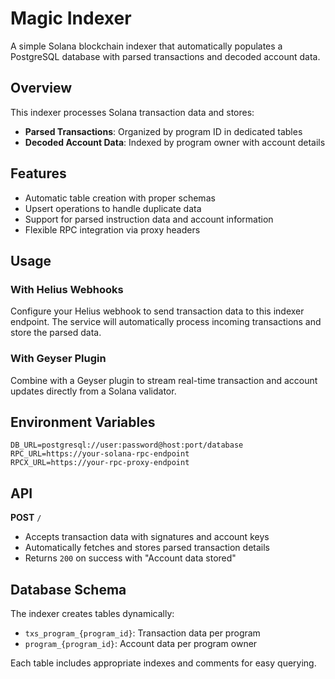 # Magic Indexer

A simple Solana blockchain indexer that automatically populates a PostgreSQL database with parsed transactions and decoded account data.

## Overview

This indexer processes Solana transaction data and stores:
- **Parsed Transactions**: Organized by program ID in dedicated tables
- **Decoded Account Data**: Indexed by program owner with account details

## Features

- Automatic table creation with proper schemas
- Upsert operations to handle duplicate data
- Support for parsed instruction data and account information
- Flexible RPC integration via proxy headers

## Usage

### With Helius Webhooks

Configure your Helius webhook to send transaction data to this indexer endpoint. The service will automatically process incoming transactions and store the parsed data.

### With Geyser Plugin

Combine with a Geyser plugin to stream real-time transaction and account updates directly from a Solana validator.

## Environment Variables

```env
DB_URL=postgresql://user:password@host:port/database
RPC_URL=https://your-solana-rpc-endpoint
RPCX_URL=https://your-rpc-proxy-endpoint
```

## API

**POST** `/`
- Accepts transaction data with signatures and account keys
- Automatically fetches and stores parsed transaction details
- Returns `200` on success with "Account data stored"

## Database Schema

The indexer creates tables dynamically:
- `txs_program_{program_id}`: Transaction data per program
- `program_{program_id}`: Account data per program owner

Each table includes appropriate indexes and comments for easy querying.
